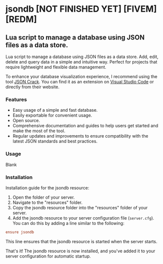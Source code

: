 # jsondb [NOT FINISHED YET] [FIVEM] [REDM]
## Lua script to manage a database using JSON files as a data store.
Lua script to manage a database using JSON files as a data store. Add, edit, delete and query data in a simple and intuitive way. Perfect for projects that require lightweight and flexible data management.

To enhance your database visualization experience, I recommend using the tool [JSON Crack](https://jsoncrack.com/). You can find it as an extension on [Visual Studio Code](https://marketplace.visualstudio.com/items?itemName=AykutSarac.jsoncrack-vscode) or directly from their website.

### Features
- Easy usage of a simple and fast database.
- Easily exportable for convenient usage.
- Open source.
- Comprehensive documentation and guides to help users get started and make the most of the tool.
- Regular updates and improvements to ensure compatibility with the latest JSON standards and best practices.

### Usage
Blank

### Installation
Installation guide for the jsondb resource:

1. Open the folder of your server.
2. Navigate to the "resources" folder.
3. Copy the jsondb resource folder into the "resources" folder of your server.
4. Add the jsondb resource to your server configuration file (`server.cfg`). You can do this by adding a line similar to the following:
```cfg
ensure jsondb
```

This line ensures that the jsondb resource is started when the server starts.

That's it! The jsondb resource is now installed, and you've added it to your server configuration for automatic startup.
